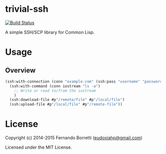# trivial-ssh

[![Build Status](https://travis-ci.org/eudoxia0/trivial-ssh.svg?branch=master)](https://travis-ci.org/eudoxia0/trivial-ssh)

A simple SSH/SCP library for Common Lisp.

# Usage

## Overview

~~~lisp
(ssh:with-connection (conn "example.com" (ssh:pass "username" "password"))
  (ssh:with-command (conn iostream "ls -a")
    ;; Write or read to/from the iostream
    )
  (ssh:download-file #p"/remote/file" #p"/local/file")
  (ssh:upload-file #p"/local/file" #p"/remote-file"))
~~~

# License

Copyright (c) 2014-2015 Fernando Borretti (eudoxiahp@gmail.com)

Licensed under the MIT License.
